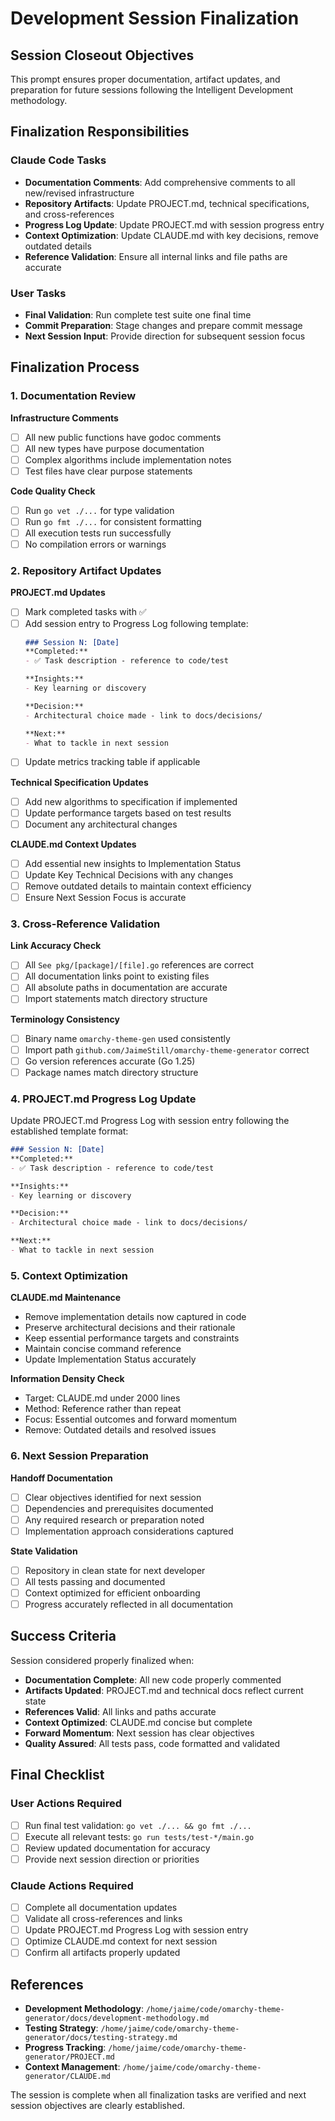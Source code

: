 # Development Session Finalization

## Session Closeout Objectives
This prompt ensures proper documentation, artifact updates, and preparation for future sessions following the Intelligent Development methodology.

## Finalization Responsibilities

### Claude Code Tasks
- **Documentation Comments**: Add comprehensive comments to all new/revised infrastructure
- **Repository Artifacts**: Update PROJECT.md, technical specifications, and cross-references
- **Progress Log Update**: Update PROJECT.md with session progress entry
- **Context Optimization**: Update CLAUDE.md with key decisions, remove outdated details
- **Reference Validation**: Ensure all internal links and file paths are accurate

### User Tasks
- **Final Validation**: Run complete test suite one final time
- **Commit Preparation**: Stage changes and prepare commit message
- **Next Session Input**: Provide direction for subsequent session focus

## Finalization Process

### 1. Documentation Review
**Infrastructure Comments**
- [ ] All new public functions have godoc comments
- [ ] All new types have purpose documentation  
- [ ] Complex algorithms include implementation notes
- [ ] Test files have clear purpose statements

**Code Quality Check**
- [ ] Run `go vet ./...` for type validation
- [ ] Run `go fmt ./...` for consistent formatting
- [ ] All execution tests run successfully
- [ ] No compilation errors or warnings

### 2. Repository Artifact Updates

**PROJECT.md Updates**
- [ ] Mark completed tasks with ✅ 
- [ ] Add session entry to Progress Log following template:
  ```markdown
  ### Session N: [Date]
  **Completed:**
  - ✅ Task description - reference to code/test
  
  **Insights:**
  - Key learning or discovery
  
  **Decision:**
  - Architectural choice made - link to docs/decisions/
  
  **Next:**
  - What to tackle in next session
  ```
- [ ] Update metrics tracking table if applicable

**Technical Specification Updates**
- [ ] Add new algorithms to specification if implemented
- [ ] Update performance targets based on test results
- [ ] Document any architectural changes

**CLAUDE.md Context Updates**
- [ ] Add essential new insights to Implementation Status
- [ ] Update Key Technical Decisions with any changes
- [ ] Remove outdated details to maintain context efficiency
- [ ] Ensure Next Session Focus is accurate

### 3. Cross-Reference Validation

**Link Accuracy Check**
- [ ] All `See pkg/[package]/[file].go` references are correct
- [ ] All documentation links point to existing files
- [ ] All absolute paths in documentation are accurate
- [ ] Import statements match directory structure

**Terminology Consistency**
- [ ] Binary name `omarchy-theme-gen` used consistently
- [ ] Import path `github.com/JaimeStill/omarchy-theme-generator` correct
- [ ] Go version references accurate (Go 1.25)
- [ ] Package names match directory structure

### 4. PROJECT.md Progress Log Update

Update PROJECT.md Progress Log with session entry following the established template format:

```markdown
### Session N: [Date]
**Completed:**
- ✅ Task description - reference to code/test

**Insights:**
- Key learning or discovery

**Decision:**
- Architectural choice made - link to docs/decisions/

**Next:**
- What to tackle in next session
```

### 5. Context Optimization

**CLAUDE.md Maintenance**
- Remove implementation details now captured in code
- Preserve architectural decisions and their rationale
- Keep essential performance targets and constraints
- Maintain concise command reference
- Update Implementation Status accurately

**Information Density Check**
- Target: CLAUDE.md under 2000 lines
- Method: Reference rather than repeat
- Focus: Essential outcomes and forward momentum
- Remove: Outdated details and resolved issues

### 6. Next Session Preparation

**Handoff Documentation**
- [ ] Clear objectives identified for next session
- [ ] Dependencies and prerequisites documented
- [ ] Any required research or preparation noted
- [ ] Implementation approach considerations captured

**State Validation**  
- [ ] Repository in clean state for next developer
- [ ] All tests passing and documented
- [ ] Context optimized for efficient onboarding
- [ ] Progress accurately reflected in all documentation

## Success Criteria

Session considered properly finalized when:

- **Documentation Complete**: All new code properly commented
- **Artifacts Updated**: PROJECT.md and technical docs reflect current state  
- **References Valid**: All links and paths accurate
- **Context Optimized**: CLAUDE.md concise but complete
- **Forward Momentum**: Next session has clear objectives
- **Quality Assured**: All tests pass, code formatted and validated

## Final Checklist

### User Actions Required
- [ ] Run final test validation: `go vet ./... && go fmt ./...`
- [ ] Execute all relevant tests: `go run tests/test-*/main.go`
- [ ] Review updated documentation for accuracy
- [ ] Provide next session direction or priorities

### Claude Actions Required  
- [ ] Complete all documentation updates
- [ ] Validate all cross-references and links
- [ ] Update PROJECT.md Progress Log with session entry
- [ ] Optimize CLAUDE.md context for next session
- [ ] Confirm all artifacts properly updated

## References

- **Development Methodology**: `/home/jaime/code/omarchy-theme-generator/docs/development-methodology.md`
- **Testing Strategy**: `/home/jaime/code/omarchy-theme-generator/docs/testing-strategy.md`
- **Progress Tracking**: `/home/jaime/code/omarchy-theme-generator/PROJECT.md`
- **Context Management**: `/home/jaime/code/omarchy-theme-generator/CLAUDE.md`

The session is complete when all finalization tasks are verified and next session objectives are clearly established.